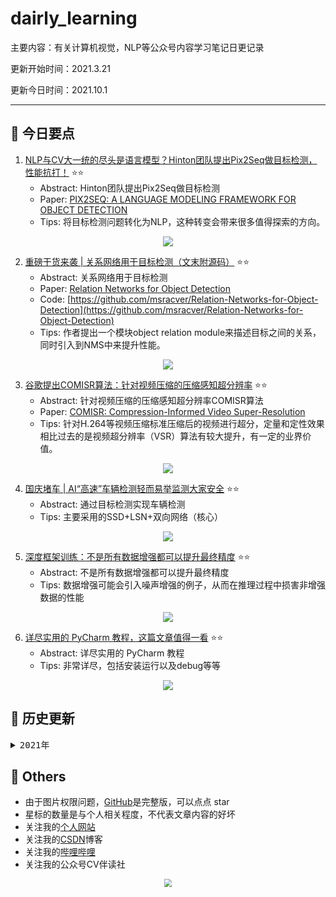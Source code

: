 # dairly_learning
主要内容：有关计算机视觉，NLP等公众号内容学习笔记日更记录

更新开始时间：2021.3.21

更新今日时间：2021.10.1

------



## :paperclip:  今日要点

1. [NLP与CV大一统的尽头是语言模型？Hinton团队提出Pix2Seq做目标检测，性能抗打！](https://mp.weixin.qq.com/s/UKdiPF0ro9IgUcYxPmXo0Q)         :star::star:
   - Abstract: Hinton团队提出Pix2Seq做目标检测
   - Paper: [PIX2SEQ: A LANGUAGE MODELING FRAMEWORK FOR OBJECT DETECTION](https://arxiv.org/pdf/2109.10852.pdf)
   - Tips:  将目标检测问题转化为NLP，这种转变会带来很多值得探索的方向。

<div align=center><img src="https://mmbiz.qpic.cn/sz_mmbiz_jpg/gYUsOT36vfqTes2wbJibCk8XfbdpGibBMrw6jrgU5Kjeo3RrPxPiayvct7mqS1jHV3Q3GEyKrcXZ1fOtAWn0A1wzA/640?wx_fmt=jpeg&tp=webp&wxfrom=5&wx_lazy=1&wx_co=1" style='zoom:100%'>
</div>



2. [重磅干货来袭 | 关系网络用于目标检测（文末附源码）](https://mp.weixin.qq.com/s/ZJ5Jnk7azL3oku1jM3n5gQ)       :star::star:
   - Abstract: 关系网络用于目标检测
   - Paper: [Relation Networks for Object Detection](https://arxiv.org/pdf/1711.11575.pdf)
   - Code: [https://github.com/msracver/Relation-Networks-for-Object-Detection](https://github.com/msracver/Relation-Networks-for-Object-Detection)
   - Tips: 作者提出一个模块object relation module来描述目标之间的关系，同时引入到NMS中来提升性能。

<div align=center><img src="https://mmbiz.qpic.cn/mmbiz_png/1MtnAxmWSwN6VStBnd3CGEcy4H4GS8EgJ8oux3fPhvDzK5CcLvVVZF9pCPhfudEavXgMhDnPiaLJ6aFuBichEHMQ/640?wx_fmt=png&tp=webp&wxfrom=5&wx_lazy=1&wx_co=1" style='zoom:100%'>
</div>


3. [谷歌提出COMISR算法：针对视频压缩的压缩感知超分辨率](https://mp.weixin.qq.com/s/DhE49Ek0v0PelDewNNjP3w)       :star::star:
   - Abstract: 针对视频压缩的压缩感知超分辨率COMISR算法
   - Paper: [COMISR: Compression-Informed Video Super-Resolution](https://arxiv.org/pdf/2105.01237.pdf)
   - Tips: 针对H.264等视频压缩标准压缩后的视频进行超分，定量和定性效果相比过去的是视频超分辨率（VSR）算法有较大提升，有一定的业界价值。

<div align=center><img src="https://mmbiz.qpic.cn/mmbiz_png/BJbRvwibeSTs2ECmrCYiabng4SpaLPC99Fic56hzeCGibdyw4mdZpSwItuASvRHWx9wKhHtsQ8RE7HwG7BhJfZ6T3A/640?wx_fmt=png&tp=webp&wxfrom=5&wx_lazy=1&wx_co=1" style='zoom:100%'>
</div>



4. [国庆堵车 | AI“高速”车辆检测轻而易举监测大家安全](https://mp.weixin.qq.com/s/LV8BTi1gAfpmxRIM_NUiHA)       :star::star:
   - Abstract:  通过目标检测实现车辆检测
   - Tips: 主要采用的SSD+LSN+双向网络（核心）

<div align=center><img src="https://mmbiz.qpic.cn/mmbiz_png/1MtnAxmWSwOuNIIv749gaVBDicnN2PaNy6TVae17XUvR4UGd3KyseT9SNFj1X1abD3p96Msm3pibE7nyIs9o9NVw/640?wx_fmt=png&tp=webp&wxfrom=5&wx_lazy=1&wx_co=1" style='zoom:100%'>
</div>

5. [深度框架训练：不是所有数据增强都可以提升最终精度](https://mp.weixin.qq.com/s/YryR16mQ-VJeWAlRVZd6PQ)       :star::star:
   - Abstract: 不是所有数据增强都可以提升最终精度
   - Tips: 数据增强可能会引入噪声增强的例子，从而在推理过程中损害非增强数据的性能

<div align=center><img src="https://mmbiz.qpic.cn/mmbiz_png/1MtnAxmWSwNEBqGkDOyUqpUrZo2saDnwh9LH6Q7PHaPyLN1zBue4ia0Nuw3ug64LlBLZ6s0eWF5E5vKwCdtnT7Q/640?wx_fmt=png&tp=webp&wxfrom=5&wx_lazy=1&wx_co=1" style='zoom:100%'>
</div>

6. [详尽实用的 PyCharm 教程，这篇文章值得一看](https://mp.weixin.qq.com/s/lv55Z_w5F1brk99P3r4zLA)       :star::star:
   - Abstract: 详尽实用的 PyCharm 教程
   - Tips: 非常详尽，包括安装运行以及debug等等

<div align=center><img src="https://mmbiz.qpic.cn/mmbiz_png/qX7rSBgoEp3ibc5jqqODEibTo7FCTXS90cmFicOFejXntAgOGcRbN2jayuic9AHyv1YfHSftOmRkEo3EGKyDQDXkGQ/640?wx_fmt=png&tp=webp&wxfrom=5&wx_lazy=1&wx_co=1" style='zoom:100%'>
</div>




## :paperclip:  历史更新

<pre><details><summary>2021年</summary>
<details><summary>3月</summary>
    1. <a href="notes/202103/0321.md" target="_blank">公众号内容拓展学习笔记（2021.3.21）</a>
    2. <a href="notes/202103/0322.md" target="_blank">公众号内容拓展学习笔记（2021.3.22）</a>
    3. <a href="notes/202103/0323.md" target="_blank">公众号内容拓展学习笔记（2021.3.23）</a>
    4. <a href="notes/202103/0324.md" target="_blank">公众号内容拓展学习笔记（2021.3.24）</a>
    5. <a href="notes/202103/0325.md" target="_blank">公众号内容拓展学习笔记（2021.3.25）</a>
    6. <a href="notes/202103/0326.md" target="_blank">公众号内容拓展学习笔记（2021.3.26）</a>
    7. <a href="notes/202103/0327.md" target="_blank">公众号内容拓展学习笔记（2021.3.27）</a>
    8. <a href="notes/202103/0328.md" target="_blank">公众号内容拓展学习笔记（2021.3.28）</a>
    9. <a href="notes/202103/0329.md" target="_blank">公众号内容拓展学习笔记（2021.3.29）</a>
    10. <a href="notes/202103/0330.md" target="_blank">公众号内容拓展学习笔记（2021.3.30）</a>
    11. <a href="notes/202103/0331.md" target="_blank">公众号内容拓展学习笔记（2021.3.31）</a>
</details>
<details><summary>4月</summary>
    1. <a href="notes/202104/0401.md" target="_blank">公众号内容拓展学习笔记（2021.4.1）</a>
    2. <a href="notes/202104/0402.md" target="_blank">公众号内容拓展学习笔记（2021.4.2）</a>
    3. <a href="notes/202104/0403.md" target="_blank">公众号内容拓展学习笔记（2021.4.3）</a>
    4. <a href="notes/202104/0404.md" target="_blank">公众号内容拓展学习笔记（2021.4.4）</a>
    5. <a href="notes/202104/0405.md" target="_blank">公众号内容拓展学习笔记（2021.4.5）</a>
    6. <a href="notes/202104/0406.md" target="_blank">公众号内容拓展学习笔记（2021.4.6）</a>
    7. <a href="notes/202104/0407.md" target="_blank">公众号内容拓展学习笔记（2021.4.7）</a>
    8. <a href="notes/202104/0408.md" target="_blank">公众号内容拓展学习笔记（2021.4.8）</a>
    9. <a href="notes/202104/0409.md" target="_blank">公众号内容拓展学习笔记（2021.4.9）</a>
    10. <a href="notes/202104/0410.md" target="_blank">公众号内容拓展学习笔记（2021.4.10）</a>
    11. <a href="notes/202104/0411.md" target="_blank">公众号内容拓展学习笔记（2021.4.11）</a>
    12. <a href="notes/202104/0412.md" target="_blank">公众号内容拓展学习笔记（2021.4.12）</a>
    13. <a href="notes/202104/0413.md" target="_blank">公众号内容拓展学习笔记（2021.4.13）</a>
    14. <a href="notes/202104/0414.md" target="_blank">公众号内容拓展学习笔记（2021.4.14）</a>
    15. <a href="notes/202104/0415.md" target="_blank">公众号内容拓展学习笔记（2021.4.15）</a>
    16. <a href="notes/202104/0416.md" target="_blank">公众号内容拓展学习笔记（2021.4.16）</a>
    17. <a href="notes/202104/0417.md" target="_blank">公众号内容拓展学习笔记（2021.4.17）</a>
    18. <a href="notes/202104/0418.md" target="_blank">公众号内容拓展学习笔记（2021.4.18）</a>
    19. <a href="notes/202104/0419.md" target="_blank">公众号内容拓展学习笔记（2021.4.19）</a>
    20. <a href="notes/202104/0420.md" target="_blank">公众号内容拓展学习笔记（2021.4.20）</a>
    21. <a href="notes/202104/0421.md" target="_blank">公众号内容拓展学习笔记（2021.4.21）</a>
    22. <a href="notes/202104/0422.md" target="_blank">公众号内容拓展学习笔记（2021.4.22）</a>
    23. <a href="notes/202104/0423.md" target="_blank">公众号内容拓展学习笔记（2021.4.23）</a>
    24. <a href="notes/202104/0424.md" target="_blank">公众号内容拓展学习笔记（2021.4.24）</a>
    25. <a href="notes/202104/0425.md" target="_blank">公众号内容拓展学习笔记（2021.4.25）</a>
    26. <a href="notes/202104/0426.md" target="_blank">公众号内容拓展学习笔记（2021.4.26）</a>
    27. <a href="notes/202104/0427.md" target="_blank">公众号内容拓展学习笔记（2021.4.27）</a>
    28. <a href="notes/202104/0428.md" target="_blank">公众号内容拓展学习笔记（2021.4.28）</a>
    29. <a href="notes/202104/0429.md" target="_blank">公众号内容拓展学习笔记（2021.4.29）</a>
    30. <a href="notes/202104/0430.md" target="_blank">公众号内容拓展学习笔记（2021.4.30）</a>
</details>
<details><summary>5月</summary>
    1. <a href="notes/202105/0501.md" target="_blank">公众号内容拓展学习笔记（2021.5.1）</a>
    2. <a href="notes/202105/0502.md" target="_blank">公众号内容拓展学习笔记（2021.5.2）</a>
    3. <a href="notes/202105/0503.md" target="_blank">公众号内容拓展学习笔记（2021.5.3）</a>
    4. <a href="notes/202105/0504.md" target="_blank">公众号内容拓展学习笔记（2021.5.4）</a>
    5. <a href="notes/202105/0505.md" target="_blank">公众号内容拓展学习笔记（2021.5.5）</a>
    6. <a href="notes/202105/0506.md" target="_blank">公众号内容拓展学习笔记（2021.5.6）</a>
    7. <a href="notes/202105/0507.md" target="_blank">公众号内容拓展学习笔记（2021.5.7）</a>
    8. <a href="notes/202105/0508.md" target="_blank">公众号内容拓展学习笔记（2021.5.8）</a>
    9. <a href="notes/202105/0509.md" target="_blank">公众号内容拓展学习笔记（2021.5.9）</a>
    10. <a href="notes/202105/05010.md" target="_blank">公众号内容拓展学习笔记（2021.5.10）</a>
    11. <a href="notes/202105/05011.md" target="_blank">公众号内容拓展学习笔记（2021.5.11）</a>
    12. <a href="notes/202105/05012.md" target="_blank">公众号内容拓展学习笔记（2021.5.12）</a>
    13. <a href="notes/202105/05013.md" target="_blank">公众号内容拓展学习笔记（2021.5.13）</a>
    14. <a href="notes/202105/05014.md" target="_blank">公众号内容拓展学习笔记（2021.5.14）</a>
    15. <a href="notes/202105/05015.md" target="_blank">公众号内容拓展学习笔记（2021.5.15）</a>
    16. <a href="notes/202105/05016.md" target="_blank">公众号内容拓展学习笔记（2021.5.16）</a>
    17. <a href="notes/202105/05027.md" target="_blank">公众号内容拓展学习笔记（2021.5.27）</a>
</details>
<details><summary>9月</summary>
    1. <a href="notes/202109/0930.md" target="_blank">公众号内容拓展学习笔记（2021.9.30）</a>
</details>
<details><summary>10月</summary>
    1. <a href="notes/202110/1001.md" target="_blank">公众号内容拓展学习笔记（2021.10.1）</a>
    2. <a href="notes/202110/1002.md" target="_blank">公众号内容拓展学习笔记（2021.10.2）</a>
</details>
</pre>







## :paperclip:  Others

- 由于图片权限问题，[GitHub](https://github.com/xiaoxuebajie/dairly_learning)是完整版，可以点点 star
- 星标的数量是与个人相关程度，不代表文章内容的好坏
- 关注我的[个人网站](http://www.cvbds.cn/)
- 关注我的[CSDN](https://blog.csdn.net/xiaoxuebajie)博客
- 关注我的[哔哩哔哩](https://space.bilibili.com/424394389)
- 关注我的公众号CV伴读社

<div align=center><img src="https://img-blog.csdnimg.cn/202005031406335.jpg" style='zoom:80%'>
</div>